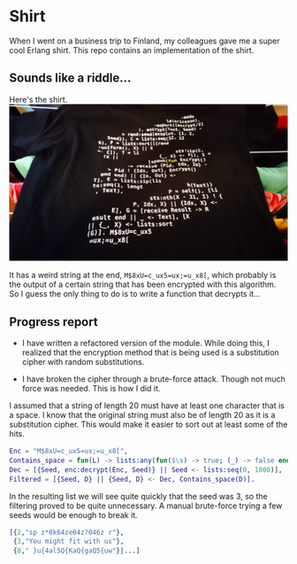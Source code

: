 # Shirt
When I went on a business trip to Finland, my colleagues gave me a super cool Erlang shirt.
This repo contains an implementation of the shirt.

## Sounds like a riddle...
Here's the shirt.
![alt text](https://github.com/gwaerondor/shirt/raw/master/shirt.jpg "The shirt.")

It has a weird string at the end, ```M$8xU=c_ux5=ux;=u_x8[```, which probably is the output of a certain string that has been encrypted with this algorithm. So I guess the only thing to do is to write a function that decrypts it...

## Progress report
- I have written a refactored version of the module. While doing this, I realized that the encryption method that is being used is a substitution cipher with random substitutions.

- I have broken the cipher through a brute-force attack. Though not much force was needed. This is how I did it.

I assumed that a string of length 20 must have at least one character that is a space. I know that the original string must also be of length 20 as it is a substitution cipher. This would make it easier to sort out at least some of the hits.

```erlang
Enc = "M$8xU=c_ux5=ux;=u_x8[",
Contains_space = fun(L) -> lists:any(fun($\s) -> true; (_) -> false end, L) end,
Dec = [{Seed, enc:decrypt(Enc, Seed)} || Seed <- lists:seq(0, 1000)],
Filtered = [{Seed, D} || {Seed, D} <- Dec, Contains_space(D)].
```

In the resulting list we will see quite quickly that the seed was 3, so the filtering proved to be quite unnecessary. A manual brute-force trying a few seeds would be enough to break it.

```erlang
[{2,"sp z*0k64ze04z?046z r"},
 {3,"You might fit with us"},
 {8," }u{4al5Q{KaQ{gaQ5{uw"}|...]
```
